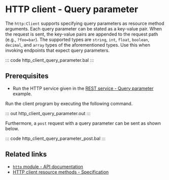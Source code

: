 # HTTP client - Query parameter

The `http:Client` supports specifying query parameters as resource method arguments. Each query parameter can be stated as a key-value pair. When the request is sent, the key-value pairs are appended to the request path (e.g., `?foo=bar`). The supported types are `string`, `int`, `float`, `boolean`, `decimal`, and `array` types of the aforementioned types. Use this when invoking endpoints that expect query parameters.

::: code http_client_query_parameter.bal :::

## Prerequisites
- Run the HTTP service given in the [REST service - Query parameter](/learn/by-example/http-query-parameter/) example.

Run the client program by executing the following command.

::: out http_client_query_parameter.out :::

Furthermore, a `post` request with a query parameter can be sent as shown below.

::: code http_client_query_parameter_post.bal :::

## Related links
- [`http` module - API documentation](https://lib.ballerina.io/ballerina/http/latest/)
- [HTTP client resource methods - Specification](/spec/http/#2423-resource-methods)
